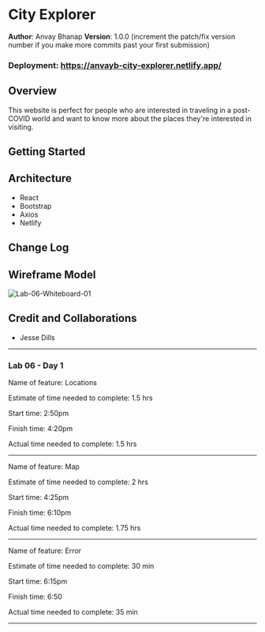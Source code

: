 # City Explorer

**Author**: Anvay Bhanap
**Version**: 1.0.0 (increment the patch/fix version number if you make more commits past your first submission)

### Deployment: https://anvayb-city-explorer.netlify.app/

## Overview
This website is perfect for people who are interested in traveling in a post-COVID world and want to know more about the places they're interested in visiting.
## Getting Started
<!-- What are the steps that a user must take in order to build this app on their own machine and get it running? -->

## Architecture
<!-- Provide a detailed description of the application design. What technologies (languages, libraries, etc) you're using, and any other relevant design information. -->
- React
- Bootstrap
- Axios
- Netlify

## Change Log
<!-- Use this area to document the iterative changes made to your application as each feature is successfully implemented. Use time stamps. Here's an example:

01-01-2001 4:59pm - Application now has a fully-functional express server, with a GET route for the location resource. -->

## Wireframe Model
![Lab-06-Whiteboard-01](https://user-images.githubusercontent.com/53208269/126228201-8481f8ed-8b1b-460f-af9c-c91830bc8edf.jpg)

## Credit and Collaborations
- Jesse Dills

---

### Lab 06 - Day 1
Name of feature: Locations

Estimate of time needed to complete: 1.5 hrs

Start time: 2:50pm

Finish time: 4:20pm

Actual time needed to complete: 1.5 hrs

---

Name of feature: Map

Estimate of time needed to complete: 2 hrs

Start time: 4:25pm

Finish time: 6:10pm

Actual time needed to complete: 1.75 hrs

---

Name of feature: Error

Estimate of time needed to complete: 30 min

Start time: 6:15pm

Finish time: 6:50

Actual time needed to complete: 35 min

---


